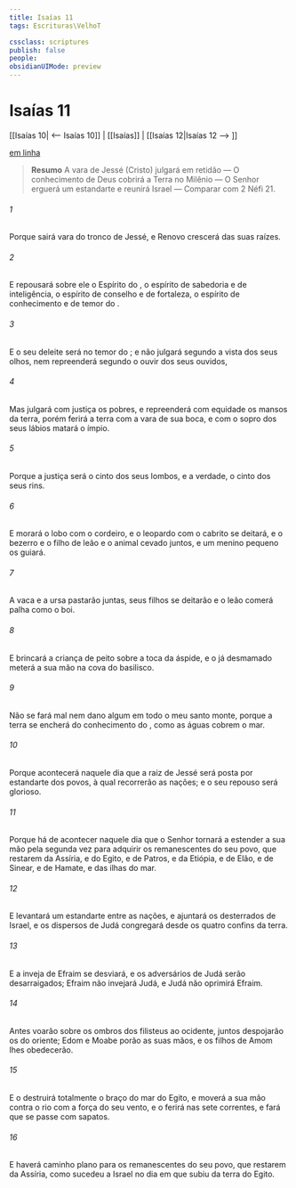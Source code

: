 ```yaml
---
title: Isaías 11
tags: Escrituras\VelhoT

cssclass: scriptures
publish: false
people:
obsidianUIMode: preview
---
```


# Isaías 11
[[Isaías 10| <-- Isaías 10]] | [[Isaías]] | [[Isaías 12|Isaías 12 --> ]]

[em linha](https://churchofjesuschrist.org/study/scriptures/ot/isa/11?lang=por)

> __Resumo__
A vara de Jessé (Cristo) julgará em retidão — O conhecimento de Deus cobrirá a Terra no Milênio — O Senhor erguerá um estandarte e reunirá Israel — Comparar com 2 Néfi 21.

###### 1 
Porque sairá  vara do tronco de Jessé, e  Renovo crescerá das suas raízes.

###### 2 
E repousará sobre ele o Espírito do , o espírito de sabedoria e de inteligência, o espírito de conselho e de fortaleza, o espírito de conhecimento e de temor do .

###### 3 
E o seu deleite será no temor do ; e não julgará segundo a vista dos seus olhos, nem repreenderá segundo o ouvir dos seus ouvidos,

###### 4 
Mas julgará com justiça os pobres, e repreenderá com equidade os mansos da terra, porém ferirá a terra com a vara de sua boca, e com o sopro dos seus lábios matará o ímpio.

###### 5 
Porque a justiça será o cinto dos seus lombos, e a verdade, o cinto dos seus rins.

###### 6 
E morará o lobo com o cordeiro, e o leopardo com o cabrito se deitará, e o bezerro e o filho de leão e o animal cevado  juntos, e um menino pequeno os guiará.

###### 7 
A vaca e a ursa pastarão juntas, seus filhos se deitarão  e o leão comerá palha como o boi.

###### 8 
E brincará a criança de peito sobre a toca da áspide, e o já desmamado meterá a sua mão na cova do basilisco.

###### 9 
Não se fará mal nem dano algum em todo o meu santo monte, porque a terra se encherá do conhecimento do , como as águas cobrem o mar.

###### 10 
Porque acontecerá naquele dia que a raiz de Jessé será posta por estandarte dos povos, à qual recorrerão as nações; e o seu repouso será glorioso.

###### 11 
Porque há de acontecer naquele dia que o Senhor tornará a estender a sua mão pela segunda vez para adquirir os remanescentes do seu povo, que restarem da Assíria, e do Egito, e de Patros, e da Etiópia, e de Elão, e de Sinear, e de Hamate, e das ilhas do mar.

###### 12 
E levantará um estandarte entre as nações, e ajuntará os desterrados de Israel, e os dispersos de Judá congregará desde os quatro confins da terra.

###### 13 
E a inveja de Efraim se desviará, e os adversários de Judá serão desarraigados; Efraim não invejará Judá, e Judá não oprimirá Efraim.

###### 14 
Antes voarão sobre os ombros dos filisteus ao ocidente, juntos despojarão os do oriente;  Edom e Moabe porão as suas mãos, e os filhos de Amom lhes obedecerão.

###### 15 
E o  destruirá totalmente o braço do mar do Egito, e moverá a sua mão contra o rio com a força do seu vento, e o ferirá nas sete correntes, e fará que se passe  com sapatos.

###### 16 
E haverá caminho plano para os remanescentes do seu povo, que restarem da Assíria, como sucedeu a Israel no dia em que subiu da terra do Egito.

